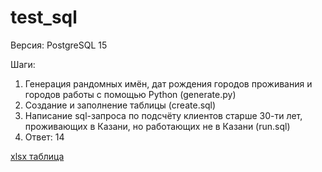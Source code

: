 # test_sql
Версия: PostgreSQL 15 

Шаги:
1) Генерация рандомных имён, дат рождения городов проживания и городов работы с помощью Python (generate.py)
2) Создание и заполнение таблицы (create.sql)
3) Написание sql-запроса по подсчёту клиентов старше 30-ти лет, проживающих в Казани, но работающих не в Казани (run.sql)
4) Ответ: 14
   
[xlsx таблица](https://docs.google.com/spreadsheets/d/1bq8KJAskOkR6qh7QuIzrDFT41RFZ2rY7/edit?usp=sharing&ouid=107807504052402391252&rtpof=true&sd=true)
